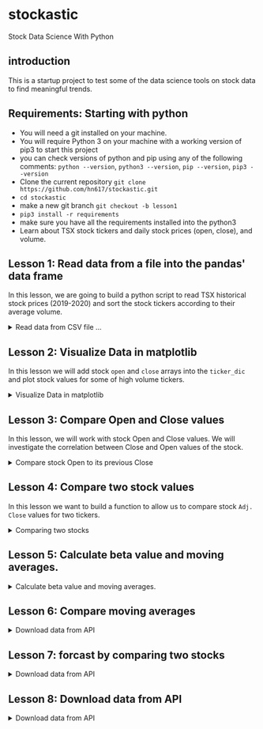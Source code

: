 # stockastic
Stock Data Science With Python
## introduction
This is a startup project to test some of the data science tools on stock data to find meaningful trends.
## Requirements: Starting with python
- You will need a git installed on your machine.
- You will require Python 3 on your machine with a working version of pip3 to start this project
- you can check versions of python and pip using any of the following comments: `python --version`, `python3 --version`, `pip --version`, `pip3 --version`
- Clone the current repository `git clone https://github.com/hn617/stockastic.git`
- `cd stockastic`
- make a new git branch `git checkout -b lesson1`
- `pip3 install -r requirements`
- make sure you have all the requirements installed into the python3
- Learn about TSX stock tickers and daily stock prices (open, close), and volume. 

## Lesson 1: Read data from a file into the pandas' data frame

In this lesson, we are going to build a python script to read TSX historical stock prices (2019-2020) and sort the stock tickers according to their average volume.
<details>
<summary> Read data from CSV file ...   </summary>   
  
  0. data directory contains daily stock values for TSX stocks for the year 2019-2020. Files' names are stock tickers. Open a couple of the CSV files and check the data structure. We are going to create a ticker dictionary containing file path and stock details. 
```
  ticker_dic = {'<TIKER_0>' : {
                              'FILE_PATH': '<full_path_to_ticker_0_file>'},
                              'mean_volume' : xx,
                              'order_volume' : xx,
                              },
                 '<TIKER_1>' : {
                              'FILE_PATH': '<full_path_to_ticker_1_file>'},
                              'mean_volume' : xx,
                              'order_volume' : xx,
                              }
```
  later we will add fore data into the ticker dictionary.
  1. Use python to list all the CSV files (stock tickers) from `./data/TSX/20190222`
```
import os
mypath = ""
onlyfiles = [f for f in os.listdir(mypath) if ".csv" in f]
```
  Then create a dictionary with ticker name as key and full file path to the csv file as value. You can do something like.
```
ticker_dic = {}
for filename in onlyfiles:
  ticker_dic[filename[:-4]] = {'filepath':os.path.join(mypath, filename)}
```
  2. Write a function to read a CSV file for a given ticker as a panda dataframe. [HELP](https://pandas.pydata.org/pandas-docs/stable/reference/api/pandas.read_csv.html)
  
``` 
import pandas as pd
  import json
df = pd.read_csv("full_path_to_csv_file", header=0,sep=",", thousands=',', index_col=None, parse_dates=['Date'])
if len(df['Volume']) == 0:
  del ticker_dic[ticker]
```
  3. Write a function to return the `mean` of the stock `Volumes` for a input ticker. `df.mean(axis=0)`

```
  def get_mean_volume(ticker):
    mean_volume = ... //finds mean volume
    return mean_volume
```
  4. Modify the function to add the mean_volume into the ticker_dic.

```
    ticker_dic[ticker]['mean_volume'] = mean_volume
```
  5. sort tickers by their mean_volume and add the ticker order to the ticker_dic

```
  sorted_by_volume = sorted(ticker_dic, key=lambda k: ticker_dic[k]['mean_volume'], reverse=True)
  # check to make sure it is working 
  print (sorted_by_volume)
  for i in range(len(sorted_by_volume)):
      ticker = sorted_by_volume[i]
      order_volume = i
      ticker_dic[ticker]['order_volume'] = order_volume
```
 </details>

## Lesson 2: Visualize Data in matplotlib
 
In this lesson we will add stock `open` and `close` arrays into the `ticker_dic` and plot stock values for some of high volume tickers.
<details> 
<summary>Visualize Data in matplotlib  </summary> 

  1. Similar to the previous lesson, add `median_volume` and `order_median_volume` into the ticker dictionary.
  
  2. Create panda array with ticker's `order_median_volume`, `order_mean_volume`, `median_volume`, and `mean_volume`.
 
```
df = pd.DataFrame(tickers_dic.values())
```
  3. plot stock `mean_volume` and `median_volume` vs `order_volume`
 
```
 df.plot(x='order_median_volume', y='median_volume')
```
  ###
</details>

## Lesson 3: Compare Open and Close values

  In this lesson, we will work with stock Open and Close values. We will investigate the correlation between Close and Open values of the stock.
<details>
  <summary>Compare stock Open to its previous Close    </summary> 
  
  1. For a given ticker in `tickers_dic` calculate the ratio between `Adj. Close` and `Open` for each row and store them as a new column `C/O`.
  2. calculate the ratio between `Open` and the previous day's `Adj. Close` values for each row and store them as a new column `O/C`.
  3. Plot `O/C` vs `C/O`
 
```

ticker = 'AC.TO'
close_open_ratio = tickers_dic[ticker]['df']['Adj. Close'] / tickers_dic[ticker]['df']['Open'] 
tickers_dic[ticker]['df']['C/O'] = close_open_ratio
open_close_ratio =   tickers_dic[ticker]['df']['Open'] / tickers_dic[ticker]['df']['Adj. Close'].shift(1)
tickers_dic[ticker]['df']['O/C'] = open_close_ratio
df.plot(x='C/O', y='O/C')
```
  
</details>

## Lesson 4: Compare two stock values

  In this lesson we want to build a function to allow us to compare stock `Adj. Close` values for two tickers.

  <details>
<summary> Comparing two stocks </summary> 

  We want to define a function to get tickers_dic, fixed_ticker, moving_ticker, interval, time_shift,  today_date, forecast_days and return plot the fix_ticker_value vs mocinv_ticker_value.
  
    fixed_ticker: is a base ticker that we want to forecast. 

    moving_ticker: is a ticker that we want to compare to fixed_ticker and use for forecasting.
  
    interval: is the time interval that we want to compare two stocks. For example 60 business days (~three months).
  
    time_shift: is a shift between the fixed_ticker snd moving_ticker.
  
    today_date: date for the start of forecasting. In reality, this will be today's date but for training, we will change this date and test the forecasting.
    
    forecast_days: number of the days from today_date that we want to forecast.
    
    Note: If the today_date is the last available date for fixed_ticker then time_shift should be greater than the forecast_days. For example, if we want to forecast the next 10 business days (forecast_days = 10) then time_shift should be greater than 10.
    
1. define a function with the requested parameters:
  ```
  def compare_stocks(tickers_dic, fixed_ticker, moving_ticker, interval, time_shift, today_date, forecast_days) 
  ```
 2. read dfs for both fixed and moving tickers 
 3. convert `Date` column to datetime.date object. Similarly, convert the `today_date` string to the datetime.date object.
 4. normalize the 'Adj. Close' values of both stocks using z-score (standardized). Store the normalization parameters to allow us to convert the normalized values back to the 
 5. filter the fixed_ticker df to read the number of `interval` rows starting from `today_date` 
 6. filter the moving_ticker df to read the number of  `interval`+`time_shift` rows starting from `today_date` 
 7. plot normilied 'Adj. Close' values for both  fixed_ticker and shifted moving_ticker
</details>

  ## Lesson 5: Calculate beta value and moving averages. 
<details>
<summary>  Calculate beta value and moving averages.  </summary> 
'''
- get TSX index [DONE: data/index_GSPTSE.csv]
- read GSPTSE index as df
- compare index_GSPTSE to the fixed ticker
- calculate beta value: covariance(TICKER,GSPTSE)/variance(GSPTSE)
- calculate simple moving average (SMA)
- compare 50-200 day SMA
- compare 15-50 days SMA [DONE]
- calculate exponential moving average (EMA) [DONE!]
'''

</details>


## Lesson 6: Compare moving averages
<details>
<summary> Download data from API  </summary> 
</details>

## Lesson 7: forcast by comparing two stocks
<details>
<summary> Download data from API  </summary> 
</details>

## Lesson 8: Download data from API
<details>
<summary> Download data from API  </summary> 
</details>


